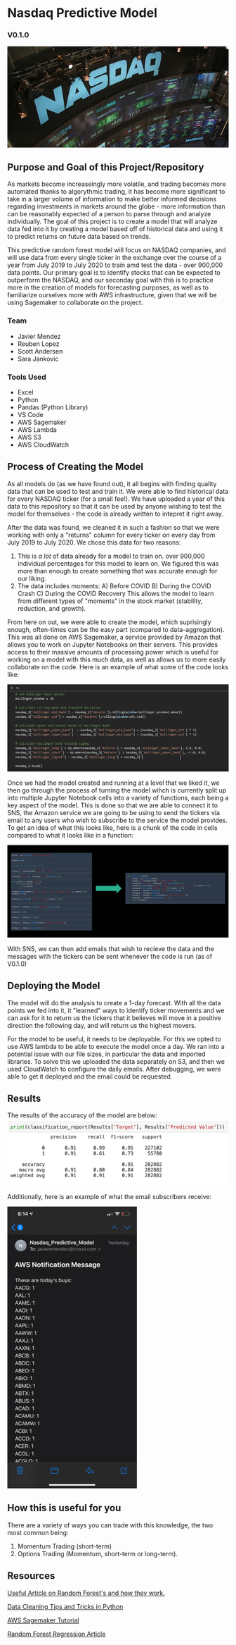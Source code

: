 # Nasdaq Predictive Model

### V0.1.0

![NASDAQ Image](/Images/Nasdaq-copy.jpg)

## Purpose and Goal of this Project/Repository

As markets become increaseingly more volatile, and trading becomes more automated thanks to algorythmic trading, it has become more significant to take in a larger volume of information to make better informed decisions regarding investments in markets around the globe - more information than can be reasonably expected of a person to parse through and analyze individually. The goal of this project is to create a model that will analyze data fed into it by creating a model based off of historical data and using it to predict returns on future data based on trends. 

This predictive random forest model will focus on NASDAQ companies, and will use data from every single ticker in the exchange over the course of a year from July 2019 to  July 2020 to train amd test the data - over 900,000 data points. Our primary goal is to identify stocks that can be expected to outperform the NASDAQ, and our seconday goal with this is to practice more in the creation of models for forecasting purposes, as well as to familiarize ourselves more with AWS infrastructure, given that we will be using Sagemaker to collaborate on the project. 

### Team 

- Javier Mendez
- Reuben Lopez
- Scott Andersen 
- Sara Jankovic

### Tools Used

- Excel
- Python
- Pandas (Python Library)
- VS Code
- AWS Sagemaker
- AWS Lambda
- AWS S3
- AWS CloudWatch

## Process of Creating the Model 

As all models do (as we have found out), it all begins with finding quality data that can be used to test and train it. We were able to find historical data for every NASDAQ ticker (for a small fee!). We have uploaded a year of this data to this repository so that it can be used by anyone wishing to test the model for themselves - the code is already written to intepret it right away. 

After the data was found, we cleaned it in such a fashion so that we were working with only a "returns" column for every ticker on every day from July 2019 to July 2020. We chose this data for two reasons: 
  
  1. This is *a lot* of data already for a model to train on. over 900,000 individual percentages for this model to learn on. We figured this was more than enough to create something that was accurate enough for our liking. 
  2. The data includes moments:
    A) Before COVID
    B) During the COVID Crash
    C) During the COVID Recovery
   This allows the model to learn from different types of "moments" in the stock market (stability, reduction, and growth).

From here on out, we were able to create the model, which suprisingly enough, often-times can be the easy part (compared to data-aggregation). This was all done on AWS Sagemaker, a service provided by Amazon that allows you to work on Jupyter Notebooks on their servers. This provides access to their massive amounts of processing power which is useful for working on a model with this much data, as well as allows us to more easily collaborate on the code. Here is an example of what some of the code looks like: 

![Code Example](/Images/code-example.gif)

Once we had the model created and running at a level that we liked it, we then go through the process of turning the model wihch is currently split up into multiple Jupyter Notebook cells into a variety of functions, each being a key aspect of the model. This is done so that we are able to connect it to SNS, the Amazon service we are going to be using to send the tickers via email to any users who wish to subscribe to the service the model provides. To get an idea of what this looks like, here is a chunk of the code in cells compared to what it looks like in a function:

![Code Example 2](/Images/transformation.PNG)

With SNS, we can then add emails that wish to recieve the data and the messages with the tickers can be sent whenever the code is run (as of V0.1.0)

## Deploying the Model

The model will do the analysis to create a 1-day forecast. With all the data points we fed into it, it "learned" ways to identify ticker movements and we can ask for it to return us the tickers that it believes will move in a positive direction the following day, and will return us the highest movers. 

For the model to be useful, it needs to be deployable. For this we opted to use AWS lambda to be able to execute the model once a day. We ran into a potential issue with our file sizes, in particular the data and imported libraries. To solve this we uploaded the data separately on S3, and then we used CloudWatch to configure the daily emails. After debugging, we were able to get it deployed and the email could be requested.

## Results
The results of the accuracy of the model are below:
![Model Accuracy](/Images/model-accuracy.png)

Additionally, here is an example of what the email subscribers receive:

![Email](/Images/email.png)

## How this is useful for you

There are a variety of ways you can trade with this knowledge, the two most common being:
 1. Momentum Trading (short-term)
 2. Options Trading (Momentum, short-term or long-term).

## Resources

[Useful Article on Random Forest's and how they work.](https://en.wikipedia.org/wiki/Random_forest)

[Data Cleaning Tips and Tricks in Python](https://towardsdatascience.com/data-cleaning-in-python-the-ultimate-guide-2020-c63b88bf0a0d?gi=dd7bd10c80c6)

[AWS Sagemaker Tutorial](https://www.youtube.com/watch?v=8Vj7OaR4DcA)

[Random Forest Regression Article](https://towardsdatascience.com/random-forest-and-its-implementation-71824ced454)
